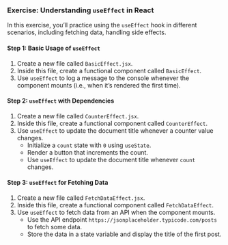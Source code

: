 ### Exercise: Understanding `useEffect` in React

In this exercise, you’ll practice using the `useEffect` hook in different scenarios, including fetching data, handling side effects.

#### Step 1: Basic Usage of `useEffect`

1. Create a new file called `BasicEffect.jsx`.
2. Inside this file, create a functional component called `BasicEffect`.
3. Use `useEffect` to log a message to the console whenever the component mounts (i.e., when it’s rendered the first time).

#### Step 2: `useEffect` with Dependencies

1. Create a new file called `CounterEffect.jsx`.
2. Inside this file, create a functional component called `CounterEffect`.
3. Use `useEffect` to update the document title whenever a counter value changes.
   - Initialize a `count` state with `0` using `useState`.
   - Render a button that increments the count.
   - Use `useEffect` to update the document title whenever `count` changes.

#### Step 3: `useEffect` for Fetching Data

1. Create a new file called `FetchDataEffect.jsx`.
2. Inside this file, create a functional component called `FetchDataEffect`.
3. Use `useEffect` to fetch data from an API when the component mounts.
   - Use the API endpoint `https://jsonplaceholder.typicode.com/posts` to fetch some data.
   - Store the data in a state variable and display the title of the first post.
